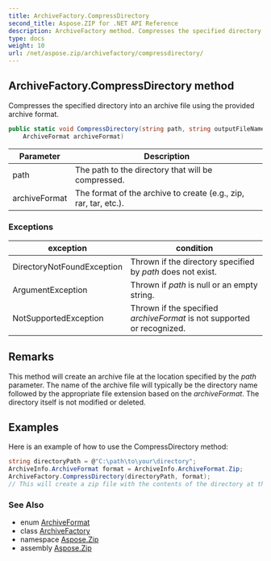 ```yaml
---
title: ArchiveFactory.CompressDirectory
second_title: Aspose.ZIP for .NET API Reference
description: ArchiveFactory method. Compresses the specified directory into an archive file using the provided archive format
type: docs
weight: 10
url: /net/aspose.zip/archivefactory/compressdirectory/
---
```

## ArchiveFactory.CompressDirectory method

Compresses the specified directory into an archive file using the provided archive format.

```csharp
public static void CompressDirectory(string path, string outputFileName, 
    ArchiveFormat archiveFormat)
```

| Parameter | Description |
| --- | --- |
| path | The path to the directory that will be compressed. |
| archiveFormat | The format of the archive to create (e.g., zip, rar, tar, etc.). |

### Exceptions

| exception | condition |
| --- | --- |
| DirectoryNotFoundException | Thrown if the directory specified by *path* does not exist. |
| ArgumentException | Thrown if *path* is null or an empty string. |
| NotSupportedException | Thrown if the specified *archiveFormat* is not supported or recognized. |

## Remarks

This method will create an archive file at the location specified by the *path* parameter. The name of the archive file will typically be the directory name followed by the appropriate file extension based on the *archiveFormat*. The directory itself is not modified or deleted.

## Examples

Here is an example of how to use the CompressDirectory method:

```csharp
string directoryPath = @"C:\path\to\your\directory";
ArchiveInfo.ArchiveFormat format = ArchiveInfo.ArchiveFormat.Zip;
ArchiveFactory.CompressDirectory(directoryPath, format);
// This will create a zip file with the contents of the directory at the specified path.
```

### See Also

* enum [ArchiveFormat](../../../aspose.zip.archiveinfo/archiveformat/)
* class [ArchiveFactory](../)
* namespace [Aspose.Zip](../../archivefactory/)
* assembly [Aspose.Zip](../../../)


